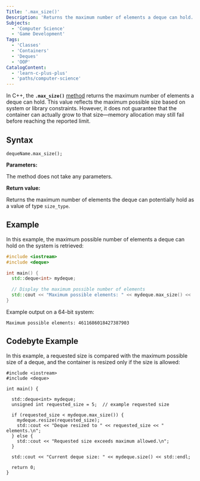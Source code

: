 ```yaml
---
Title: '.max_size()'
Description: 'Returns the maximum number of elements a deque can hold.'
Subjects:
  - 'Computer Science'
  - 'Game Development'
Tags:
  - 'Classes'
  - 'Containers'
  - 'Deques'
  - 'OOP'
CatalogContent:
  - 'learn-c-plus-plus'
  - 'paths/computer-science'
---
```


In C++, the **`.max_size()`** [method](https://www.codecademy.com/resources/docs/cpp/methods) returns the maximum number of elements a deque can hold. This value reflects the maximum possible size based on system or library constraints. However, it does not guarantee that the container can actually grow to that size—memory allocation may still fail before reaching the reported limit.

## Syntax

```pseudo
dequeName.max_size();
```

**Parameters:**

The method does not take any parameters.

**Return value:**

Returns the maximum number of elements the deque can potentially hold as a value of type `size_type`.

## Example

In this example, the maximum possible number of elements a deque can hold on the system is retrieved:

```cpp
#include <iostream>
#include <deque>

int main() {
  std::deque<int> mydeque;

  // Display the maximum possible number of elements
  std::cout << "Maximum possible elements: " << mydeque.max_size() << '\n';
}
```

Example output on a 64-bit system:

```shell
Maximum possible elements: 4611686018427387903
```

## Codebyte Example

In this example, a requested size is compared with the maximum possible size of a deque, and the container is resized only if the size is allowed:

```codebyte/cpp
#include <iostream>
#include <deque>

int main() {

  std::deque<int> mydeque;
  unsigned int requested_size = 5;  // example requested size

  if (requested_size < mydeque.max_size()) {
    mydeque.resize(requested_size);
    std::cout << "Deque resized to " << requested_size << " elements.\n";
  } else {
    std::cout << "Requested size exceeds maximum allowed.\n";
  }

  std::cout << "Current deque size: " << mydeque.size() << std::endl;

  return 0;
}
```
